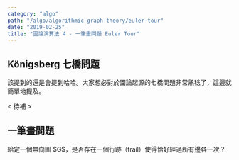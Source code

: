 ```yaml
---
category: "algo"
path: "/algo/algorithmic-graph-theory/euler-tour"
date: "2019-02-25"
title: "圖論演算法 4 - 一筆畫問題 Euler Tour"
---
```


## Königsberg 七橋問題

該提到的還是會提到哈哈。大家想必對於圖論起源的七橋問題非常熟稔了，這邊就簡單地提及。

< 待補 >

## 一筆畫問題

<theorem c='is-link'>
給定一個無向圖 $G$，是否存在一個行跡（trail）使得恰好經過所有邊各一次？
</theorem>

<display graph>
    <node id='1'></node>
    <node id='2'></node>
    <node id='3'></node>
    <node id='4'></node>
    <edge data='[1, 2]' bendleft></edge>
    <edge data='[1, 2]' bendright></edge>
    <edge data='[2, 3]' bendleft></edge>
    <edge data='[2, 3]' bendright></edge>
    <edge data='[1, 4]'></edge>
    <edge data='[2, 4]'></edge>
    <edge data='[3, 4]'></edge>
</display>
